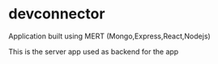 # devconnector
Application built using MERT (Mongo,Express,React,Nodejs)

This is the server app used as backend for the app
